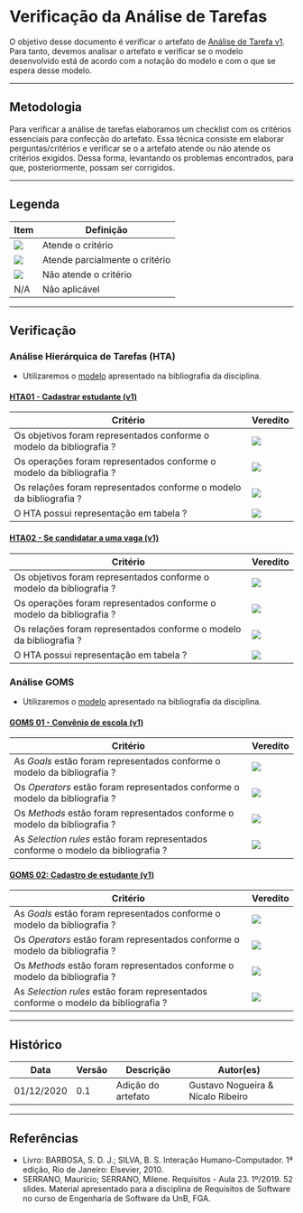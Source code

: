 # Verificação da Análise de Tarefas

O objetivo desse documento é verificar o artefato de [Análise de Tarefa v1](https://interacao-humano-computador.github.io/2020.1-Estagiarios.com/analise_tarefas/analise_tarefas/). Para tanto, devemos analisar o artefato e verificar se o modelo desenvolvido está de acordo com a notação do modelo e com o que se espera desse modelo.

---

## Metodologia

Para verificar a análise de tarefas elaboramos um checklist com os critérios essenciais para confecção do artefato. Essa técnica consiste em elaborar perguntas/critérios e verificar se o a artefato atende ou não atende os critérios exigidos. Dessa forma, levantando os problemas encontrados, para que, posteriormente, possam ser corrigidos.

---

## Legenda

| Item | Definição |
| ---- | --------- |
| <img src="../images/check.png"> | Atende o critério |
| <img src="../images/alert.png"> | Atende parcialmente o critério |
| <img src="../images/close.png"> | Não atende o critério |
| N/A | Não aplicável |

---

## Verificação

### Análise Hierárquica de Tarefas (HTA)

* Utilizaremos o [modelo](https://interacao-humano-computador.github.io/2020.1-Estagiarios.com/analise_tarefas/analise_tarefas/#analise-hierarquica-de-tarefas-hta) apresentado na bibliografia da disciplina. 

#### [HTA01 - Cadastrar estudante (v1)](https://interacao-humano-computador.github.io/2020.1-Estagiarios.com/analise_tarefas/analise_tarefas/#hta-01-cadastrar-estudante)

| Critério | Veredito |
| -------------------------------------------------------------------- | ---------- |
| Os objetivos foram representados conforme o modelo da bibliografia ? | <img src="../images/check.png"> |
| Os operações foram representados conforme o modelo da bibliografia ? | <img src="../images/check.png"> |
| Os relações foram representados conforme o modelo da bibliografia ?  | <img src="../images/check.png"> |
| O HTA possui representação em tabela ? | <img src="../images/close.png"> | 

#### [HTA02 - Se candidatar a uma vaga (v1)](https://interacao-humano-computador.github.io/2020.1-Estagiarios.com/analise_tarefas/analise_tarefas/#hta-02-se-candidatar-a-uma-vaga)

| Critério | Veredito |
| -------------------------------------------------------------------- | ---------- |
| Os objetivos foram representados conforme o modelo da bibliografia ? | <img src="../images/check.png"> |
| Os operações foram representados conforme o modelo da bibliografia ? | <img src="../images/check.png"> |
| Os relações foram representados conforme o modelo da bibliografia ?  | <img src="../images/check.png"> |
| O HTA possui representação em tabela ? | <img src="../images/close.png"> | 

### Análise GOMS

* Utilizaremos o [modelo](https://interacao-humano-computador.github.io/2020.1-Estagiarios.com/analise_tarefas/analise_tarefas/#analise-goms-goals-operatorsmethods-and-selection-rules) apresentado na bibliografia da disciplina. 


#### [GOMS 01 - Convênio de escola (v1)](https://interacao-humano-computador.github.io/2020.1-Estagiarios.com/analise_tarefas/analise_tarefas/#goms-01-convenio-de-escola)

| Critério | Veredito |
| -------------------------------------------------------------------- | ---------- |
| As _Goals_ estão foram representados conforme o modelo da bibliografia ? | <img src="../images/check.png"> | |
| Os _Operators_ estão foram representados conforme o modelo da bibliografia ? | <img src="../images/close.png"> |
| Os _Methods_ estão foram representados conforme o modelo da bibliografia ? | <img src="../images/close.png"> |
| As _Selection rules_ estão foram representados conforme o modelo da bibliografia ? | <img src="../images/close.png"> |

#### [GOMS 02: Cadastro de estudante (v1)](https://interacao-humano-computador.github.io/2020.1-Estagiarios.com/analise_tarefas/analise_tarefas/#goms-02-cadastro-de-estudante)

| Critério | Veredito |
| -------------------------------------------------------------------- | ---------- |
| As _Goals_ estão foram representados conforme o modelo da bibliografia ? | <img src="../images/check.png"> | |
| Os _Operators_ estão foram representados conforme o modelo da bibliografia ? | <img src="../images/close.png"> |
| Os _Methods_ estão foram representados conforme o modelo da bibliografia ? | <img src="../images/close.png"> |
| As _Selection rules_ estão foram representados conforme o modelo da bibliografia ? | <img src="../images/close.png"> |

---

## Histórico

| Data       | Versão | Descrição                            | Autor(es)                         |
| ---------- | ------ | ------------------------------------ | --------------------------------- |
| 01/12/2020 | 0.1    | Adição do artefato                   | Gustavo Nogueira & Nícalo Ribeiro |

---

## Referências

* Livro: BARBOSA, S. D. J.; SILVA, B. S. Interação Humano-Computador. 1ª edição, Rio de Janeiro: Elsevier, 2010.
* SERRANO, Maurício; SERRANO, Milene. Requisitos - Aula 23. 1º/2019. 52 slides. Material apresentado para a disciplina de Requisitos de Software no curso de Engenharia de Software da UnB, FGA.